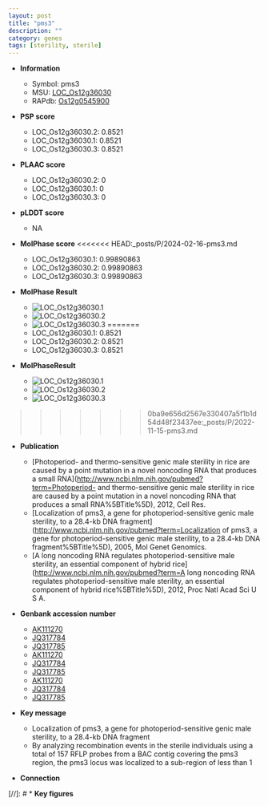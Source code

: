 ```yaml
---
layout: post
title: "pms3"
description: ""
category: genes
tags: [sterility, sterile]
---
```


* **Information**  
    + Symbol: pms3  
    + MSU: [LOC_Os12g36030](http://rice.plantbiology.msu.edu/cgi-bin/ORF_infopage.cgi?orf=LOC_Os12g36030)  
    + RAPdb: [Os12g0545900](http://rapdb.dna.affrc.go.jp/viewer/gbrowse_details/irgsp1?name=Os12g0545900)  

* **PSP score**  
    + LOC_Os12g36030.2: 0.8521 
    + LOC_Os12g36030.1: 0.8521 
    + LOC_Os12g36030.3: 0.8521 

* **PLAAC score**  
    + LOC_Os12g36030.2: 0 
    + LOC_Os12g36030.1: 0 
    + LOC_Os12g36030.3: 0 

* **pLDDT score**
    + NA


* **MolPhase score**
<<<<<<< HEAD:_posts/P/2024-02-16-pms3.md
    + LOC_Os12g36030.1: 0.99890863
    + LOC_Os12g36030.2: 0.99890863
    + LOC_Os12g36030.3: 0.99890863

* **MolPhase Result**
    + ![LOC_Os12g36030.1](https://304243504.github.io/Pictures/LOC_Os12g/LOC_Os12g36030.1.png)
    + ![LOC_Os12g36030.2](https://304243504.github.io/Pictures/LOC_Os12g/LOC_Os12g36030.2.png)
    + ![LOC_Os12g36030.3](https://304243504.github.io/Pictures/LOC_Os12g/LOC_Os12g36030.3.png)
=======
    + LOC_Os12g36030.1: 0.8521
    + LOC_Os12g36030.2: 0.8521
    + LOC_Os12g36030.3: 0.8521

* **MolPhaseResult**
    + ![LOC_Os12g36030.1](https://ricepsp.github.io/pictures/LOC_Os12g/LOC_Os12g36030.1.png)
    + ![LOC_Os12g36030.2](https://ricepsp.github.io/pictures/LOC_Os12g/LOC_Os12g36030.2.png)
    + ![LOC_Os12g36030.3](https://ricepsp.github.io/pictures/LOC_Os12g/LOC_Os12g36030.3.png)
>>>>>>> 0ba9e656d2567e330407a5f1b1d54d48f23437ee:_posts/P/2022-11-15-pms3.md

* **Publication**  
    + [Photoperiod- and thermo-sensitive genic male sterility in rice are caused by a point mutation in a novel noncoding RNA that produces a small RNA](http://www.ncbi.nlm.nih.gov/pubmed?term=Photoperiod- and thermo-sensitive genic male sterility in rice are caused by a point mutation in a novel noncoding RNA that produces a small RNA%5BTitle%5D), 2012, Cell Res.
    + [Localization of pms3, a gene for photoperiod-sensitive genic male sterility, to a 28.4-kb DNA fragment](http://www.ncbi.nlm.nih.gov/pubmed?term=Localization of pms3, a gene for photoperiod-sensitive genic male sterility, to a 28.4-kb DNA fragment%5BTitle%5D), 2005, Mol Genet Genomics.
    + [A long noncoding RNA regulates photoperiod-sensitive male sterility, an essential component of hybrid rice](http://www.ncbi.nlm.nih.gov/pubmed?term=A long noncoding RNA regulates photoperiod-sensitive male sterility, an essential component of hybrid rice%5BTitle%5D), 2012, Proc Natl Acad Sci U S A.

* **Genbank accession number**  
    + [AK111270](http://www.ncbi.nlm.nih.gov/nuccore/AK111270)
    + [JQ317784](http://www.ncbi.nlm.nih.gov/nuccore/JQ317784)
    + [JQ317785](http://www.ncbi.nlm.nih.gov/nuccore/JQ317785)
    + [AK111270](http://www.ncbi.nlm.nih.gov/nuccore/AK111270)
    + [JQ317784](http://www.ncbi.nlm.nih.gov/nuccore/JQ317784)
    + [JQ317785](http://www.ncbi.nlm.nih.gov/nuccore/JQ317785)
    + [AK111270](http://www.ncbi.nlm.nih.gov/nuccore/AK111270)
    + [JQ317784](http://www.ncbi.nlm.nih.gov/nuccore/JQ317784)
    + [JQ317785](http://www.ncbi.nlm.nih.gov/nuccore/JQ317785)

* **Key message**  
    + Localization of pms3, a gene for photoperiod-sensitive genic male sterility, to a 28.4-kb DNA fragment
    + By analyzing recombination events in the sterile individuals using a total of 157 RFLP probes from a BAC contig covering the pms3 region, the pms3 locus was localized to a sub-region of less than 1

* **Connection**  

[//]: # * **Key figures**  


